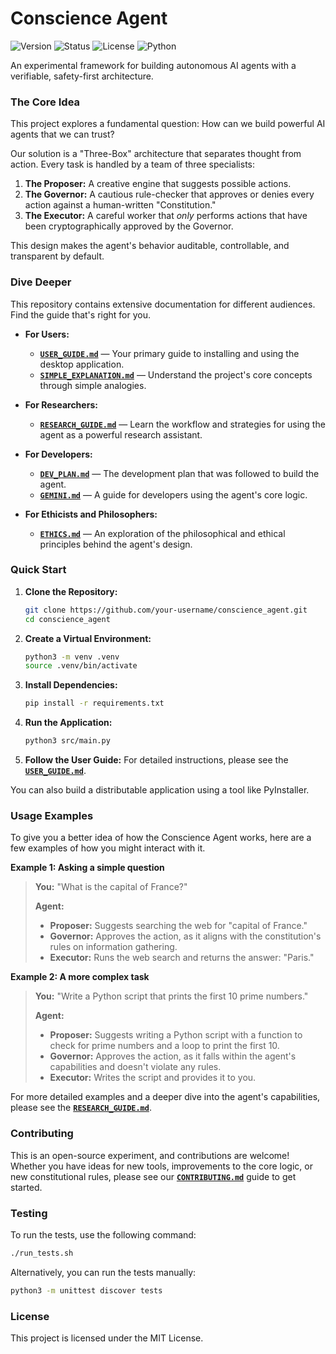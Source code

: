 # Conscience Agent

![Version](https://img.shields.io/badge/version-2.0-blue.svg)
![Status](https://img.shields.io/badge/status-stable-green.svg)
![License](https://img.shields.io/badge/license-MIT-green.svg)
![Python](https://img.shields.io/badge/python-3.9+-brightgreen.svg)

An experimental framework for building autonomous AI agents with a verifiable, safety-first architecture.

### The Core Idea

This project explores a fundamental question: How can we build powerful AI agents that we can trust?

Our solution is a "Three-Box" architecture that separates thought from action. Every task is handled by a team of three specialists:
1.  **The Proposer:** A creative engine that suggests possible actions.
2.  **The Governor:** A cautious rule-checker that approves or denies every action against a human-written "Constitution."
3.  **The Executor:** A careful worker that *only* performs actions that have been cryptographically approved by the Governor.

This design makes the agent's behavior auditable, controllable, and transparent by default.

### Dive Deeper

This repository contains extensive documentation for different audiences. Find the guide that's right for you.

* **For Users:**
    * [**`USER_GUIDE.md`**](./docs/USER_GUIDE.md) — Your primary guide to installing and using the desktop application.
    * [**`SIMPLE_EXPLANATION.md`**](./docs/SIMPLE_EXPLANATION.md) — Understand the project's core concepts through simple analogies.

* **For Researchers:**
    * [**`RESEARCH_GUIDE.md`**](./docs/RESEARCH_GUIDE.md) — Learn the workflow and strategies for using the agent as a powerful research assistant.

* **For Developers:**
    * [**`DEV_PLAN.md`**](./docs/DEV_PLAN.md) — The development plan that was followed to build the agent.
    * [**`GEMINI.md`**](./docs/GEMINI.md) — A guide for developers using the agent's core logic.

* **For Ethicists and Philosophers:**
    * [**`ETHICS.md`**](./docs/ETHICS.md) — An exploration of the philosophical and ethical principles behind the agent's design.

### Quick Start

1.  **Clone the Repository:**
    ```bash
    git clone https://github.com/your-username/conscience_agent.git
    cd conscience_agent
    ```

2.  **Create a Virtual Environment:**
    ```bash
    python3 -m venv .venv
    source .venv/bin/activate
    ```

3.  **Install Dependencies:**
    ```bash
    pip install -r requirements.txt
    ```

4.  **Run the Application:**
    ```bash
    python3 src/main.py
    ```

5.  **Follow the User Guide:** For detailed instructions, please see the [**`USER_GUIDE.md`**](./docs/USER_GUIDE.md).

You can also build a distributable application using a tool like PyInstaller.

### Usage Examples

To give you a better idea of how the Conscience Agent works, here are a few examples of how you might interact with it.

**Example 1: Asking a simple question**

> **You:** "What is the capital of France?"
>
> **Agent:**
> *   **Proposer:** Suggests searching the web for "capital of France."
> *   **Governor:** Approves the action, as it aligns with the constitution's rules on information gathering.
> *   **Executor:** Runs the web search and returns the answer: "Paris."

**Example 2: A more complex task**

> **You:** "Write a Python script that prints the first 10 prime numbers."
>
> **Agent:**
> *   **Proposer:** Suggests writing a Python script with a function to check for prime numbers and a loop to print the first 10.
> *   **Governor:** Approves the action, as it falls within the agent's capabilities and doesn't violate any rules.
> *   **Executor:** Writes the script and provides it to you.

For more detailed examples and a deeper dive into the agent's capabilities, please see the [**`RESEARCH_GUIDE.md`**](./docs/RESEARCH_GUIDE.md).

### Contributing

This is an open-source experiment, and contributions are welcome! Whether you have ideas for new tools, improvements to the core logic, or new constitutional rules, please see our [**`CONTRIBUTING.md`**](./docs/CONTRIBUTING.md) guide to get started.

### Testing

To run the tests, use the following command:

```bash
./run_tests.sh
```

Alternatively, you can run the tests manually:

```bash
python3 -m unittest discover tests
```

### License

This project is licensed under the MIT License.
